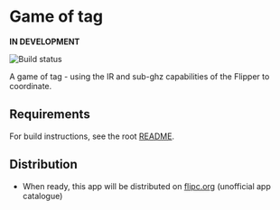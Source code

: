 # Game of tag

**IN DEVELOPMENT**

![Build status](https://github.com/instantiator/flipper-zero-experimental-apps/actions/workflows/build-tag.yml/badge.svg?branch=main)

A game of tag - using the IR and sub-ghz capabilities of the Flipper to coordinate.

## Requirements

For build instructions, see the root [README](../README.md).

## Distribution

* When ready, this app will be distributed on [flipc.org](https://flipc.org) (unofficial app catalogue)
